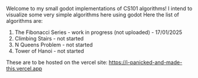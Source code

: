 Welcome to my small godot implementations of CS101 algorithms!
I intend to visualize some very simple algorithms here using godot
Here the list of algorithms are:
1. The Fibonacci Series - work in progress (not uploaded) - 17/01/2025
2. Climbing Stairs - not started
3. N Queens Problem - not started
4. Tower of Hanoi - not started

These are to be hosted on the vercel site: https://i-panicked-and-made-this.vercel.app
